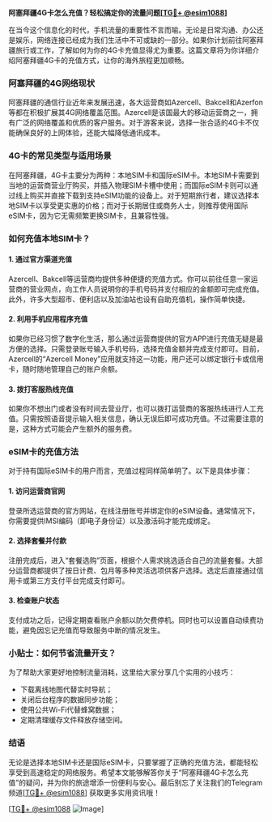 **阿塞拜疆4G卡怎么充值？轻松搞定你的流量问题[[TG💪+ @esim1088](https://t.me/s/esim1088)]**

在当今这个信息化的时代，手机流量的重要性不言而喻。无论是日常沟通、办公还是娱乐，网络连接已经成为我们生活中不可或缺的一部分。如果你计划前往阿塞拜疆旅行或工作，了解如何为你的4G卡充值显得尤为重要。这篇文章将为你详细介绍阿塞拜疆4G卡的充值方式，让你的海外旅程更加顺畅。

### 阿塞拜疆的4G网络现状

阿塞拜疆的通信行业近年来发展迅速，各大运营商如Azercell、Bakcell和Azerfon等都在积极扩展其4G网络覆盖范围。Azercell是该国最大的移动运营商之一，拥有广泛的网络覆盖和优质的客户服务。对于游客来说，选择一张合适的4G卡不仅能确保良好的上网体验，还能大幅降低通讯成本。

### 4G卡的常见类型与适用场景

在阿塞拜疆，4G卡主要分为两种：本地SIM卡和国际eSIM卡。本地SIM卡需要到当地的运营商营业厅购买，并插入物理SIM卡槽中使用；而国际eSIM卡则可以通过线上购买并直接下载到支持eSIM功能的设备上。对于短期旅行者，建议选择本地SIM卡以享受更实惠的价格；而对于长期居住或商务人士，则推荐使用国际eSIM卡，因为它无需频繁更换SIM卡，且兼容性强。

### 如何充值本地SIM卡？

#### 1. **通过官方渠道充值**
   Azercell、Bakcell等运营商均提供多种便捷的充值方式。你可以前往任意一家运营商的营业网点，向工作人员说明你的手机号码并支付相应的金额即可完成充值。此外，许多大型超市、便利店以及加油站也设有自助充值机，操作简单快捷。

#### 2. **利用手机应用程序充值**
   如果你已经习惯了数字化生活，那么通过运营商提供的官方APP进行充值无疑是最方便的选择。只需登录账号输入手机号码，选择充值金额并完成支付即可。目前，Azercell的“Azercell Money”应用就支持这一功能，用户还可以绑定银行卡或信用卡，随时随地管理自己的账户余额。

#### 3. **拨打客服热线充值**
   如果你不想出门或者没有时间去营业厅，也可以拨打运营商的客服热线进行人工充值。只需按照语音提示输入相关信息，确认无误后即可成功充值。不过需要注意的是，这种方式可能会产生额外的服务费。

### eSIM卡的充值方法

对于持有国际eSIM卡的用户而言，充值过程同样简单明了。以下是具体步骤：

#### 1. **访问运营商官网**
   登录所选运营商的官方网站，在线注册账号并绑定你的eSIM设备。通常情况下，你需要提供IMSI编码（即电子身份证）以及激活码才能完成绑定。

#### 2. **选择套餐并付款**
   注册完成后，进入“套餐选购”页面，根据个人需求挑选适合自己的流量套餐。大部分运营商都提供了按日计费、包月等多种灵活选项供客户选择。选定后直接通过信用卡或第三方支付平台完成支付即可。

#### 3. **检查账户状态**
   支付成功之后，记得定期查看账户余额以防欠费停机。同时也可以设置自动续费功能，避免因忘记充值而导致服务中断的情况发生。

### 小贴士：如何节省流量开支？

为了帮助大家更好地控制流量消耗，这里给大家分享几个实用的小技巧：
- 下载离线地图代替实时导航；
- 关闭后台程序的数据同步功能；
- 使用公共Wi-Fi代替蜂窝数据；
- 定期清理缓存文件释放存储空间。

### 结语

无论是选择本地SIM卡还是国际eSIM卡，只要掌握了正确的充值方法，都能轻松享受到高速稳定的网络服务。希望本文能够解答你关于“阿塞拜疆4G卡怎么充值”的疑问，并为你的旅途增添一份便利与安心。最后别忘了关注我们的Telegram频道[[TG💪+ @esim1088](https://t.me/s/esim1088)] 获取更多实用资讯哦！

[[TG💪+ @esim1088](https://t.me/s/esim1088) ![Image](https://i.postimg.cc/4NQfJmqS/Snipaste-2025-05-13-00-14-12.png)]